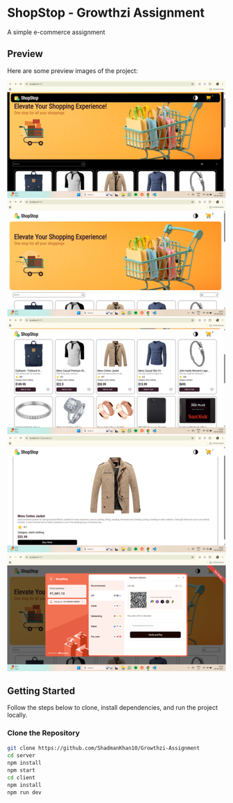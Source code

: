 # ShopStop - Growthzi Assignment

A simple e-commerce assignment

## Preview

Here are some preview images of the project:

![Growthzi 1](./client/src/assets/Images/landingPageLight.png)
![Growthzi 2](./client/src/assets/Images/landingPageDark.png)
![Growthzi 3](./client/src/assets/Images/productPage.png)
![Growthzi 4](./client/src/assets/Images/specificProductPage.png)
![Growthzi 5](./client/src/assets/Images/paymentsPage.png)


## Getting Started

Follow the steps below to clone, install dependencies, and run the project locally.

### Clone the Repository

```sh
git clone https://github.com/ShadmanKhan10/Growthzi-Assignment
cd server
npm install
npm start
cd client
npm install
npm run dev
```
